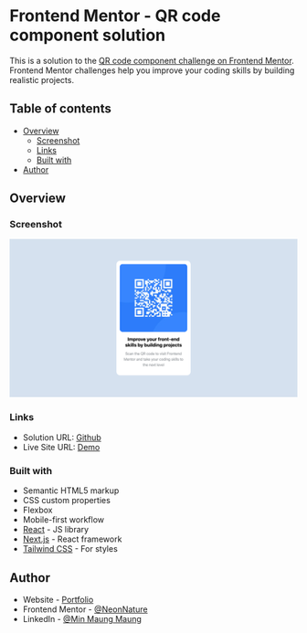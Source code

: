 # Frontend Mentor - QR code component solution

This is a solution to the [QR code component challenge on Frontend Mentor](https://www.frontendmentor.io/challenges/qr-code-component-iux_sIO_H). Frontend Mentor challenges help you improve your coding skills by building realistic projects. 

## Table of contents

- [Overview](#overview)
  - [Screenshot](#screenshot)
  - [Links](#links)
  - [Built with](#built-with)
- [Author](#author)

## Overview

### Screenshot

![](./public/preview.png)

### Links

- Solution URL: [Github](https://github.com/NeonNature/project-p-qr)
- Live Site URL: [Demo](https://animated-melba-903344.netlify.app/)

### Built with

- Semantic HTML5 markup
- CSS custom properties
- Flexbox
- Mobile-first workflow
- [React](https://reactjs.org/) - JS library
- [Next.js](https://nextjs.org/) - React framework
- [Tailwind CSS](https://tailwindcss.com/) - For styles

## Author

- Website - [Portfolio](https://www.voyager-neon.tech)
- Frontend Mentor - [@NeonNature](https://www.frontendmentor.io/profile/NeonNature)
- LinkedIn - [@Min Maung Maung](https://www.linkedin.com/in/min-maung-maung/)
